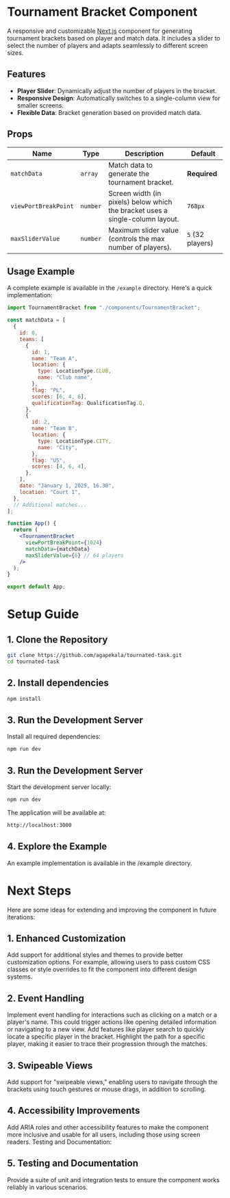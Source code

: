 # Tournament Bracket Component

A responsive and customizable [Next.js](https://nextjs.org) component for generating tournament brackets based on player and match data. It includes a slider to select the number of players and adapts seamlessly to different screen sizes.

## Features

- **Player Slider**: Dynamically adjust the number of players in the bracket.
- **Responsive Design**: Automatically switches to a single-column view for smaller screens.
- **Flexible Data**: Bracket generation based on provided match data.

## Props

| Name                 | Type     | Description                                                                   | Default          |
| -------------------- | -------- | ----------------------------------------------------------------------------- | ---------------- |
| `matchData`          | `array`  | Match data to generate the tournament bracket.                                | **Required**     |
| `viewPortBreakPoint` | `number` | Screen width (in pixels) below which the bracket uses a single-column layout. | `768px`          |
| `maxSliderValue`     | `number` | Maximum slider value (controls the max number of players).                    | `5` (32 players) |

## Usage Example

A complete example is available in the `/example` directory. Here's a quick implementation:

```jsx
import TournamentBracket from "./components/TournamentBracket";

const matchData = [
  {
    id: 0,
    teams: [
      {
        id: 1,
        name: "Team A",
        location: {
          type: LocationType.CLUB,
          name: "Club name",
        },
        flag: "PL",
        scores: [6, 4, 6],
        qualificationTag: QualificationTag.Q,
      },
      {
        id: 2,
        name: "Team B",
        location: {
          type: LocationType.CITY,
          name: "City",
        },
        flag: "US",
        scores: [4, 6, 4],
      },
    ],
    date: "January 1, 2025, 16.30",
    location: "Court 1",
  },
  // Additional matches...
];

function App() {
  return (
    <TournamentBracket
      viewPortBreakPoint={1024}
      matchData={matchData}
      maxSliderValue={6} // 64 players
    />
  );
}

export default App;
```

# Setup Guide

## 1. Clone the Repository

```bash
git clone https://github.com/agapekala/tournated-task.git
cd tournated-task
```

## 2. Install dependencies

```bash
npm install
```

## 3. Run the Development Server

Install all required dependencies:

```bash
npm run dev
```

## 3. Run the Development Server

Start the development server locally:

```bash
npm run dev
```

The application will be available at:

```bash
http://localhost:3000
```

## 4. Explore the Example

An example implementation is available in the /example directory.

# Next Steps

Here are some ideas for extending and improving the component in future iterations:

## 1. Enhanced Customization

Add support for additional styles and themes to provide better customization options. For example, allowing users to pass custom CSS classes or style overrides to fit the component into different design systems.

## 2. Event Handling

Implement event handling for interactions such as clicking on a match or a player's name. This could trigger actions like opening detailed information or navigating to a new view.
Add features like player search to quickly locate a specific player in the bracket.
Highlight the path for a specific player, making it easier to trace their progression through the matches.

## 3. Swipeable Views

Add support for "swipeable views," enabling users to navigate through the brackets using touch gestures or mouse drags, in addition to scrolling.

## 4. Accessibility Improvements

Add ARIA roles and other accessibility features to make the component more inclusive and usable for all users, including those using screen readers.
Testing and Documentation:

## 5. Testing and Documentation

Provide a suite of unit and integration tests to ensure the component works reliably in various scenarios.
